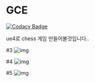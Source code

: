 # GCE

[![Codacy Badge](https://api.codacy.com/project/badge/Grade/b826615311ec44e2ae35360cd6743d2d)](https://app.codacy.com/app/ssapo/GCE?utm_source=github.com&utm_medium=referral&utm_content=ssapo/GCE&utm_campaign=Badge_Grade_Dashboard)

ue4로 chess 게임 만들어볼것입니다..

#3
![img](https://i.imgur.com/q1pkgVU.png)

#4
![img](https://i.imgur.com/5TXy3zt.png)

#5
![img](https://i.imgur.com/cM52HWF.png)

